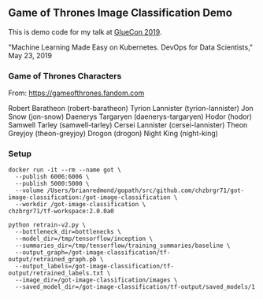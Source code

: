 ## Game of Thrones Image Classification Demo

This is demo code for my talk at [GlueCon 2019](http://gluecon.com).

"Machine Learning Made Easy on Kubernetes. DevOps for Data Scientists," May 23, 2019

### Game of Thrones Characters

From: https://gameofthrones.fandom.com 

Robert Baratheon (robert-baratheon)
Tyrion Lannister (tyrion-lannister)
Jon Snow (jon-snow)
Daenerys Targaryen (daenerys-targaryen)
Hodor (hodor)
Samwell Tarley (samwell-tarley)
Cersei Lannister (cersei-lannister)
Theon Greyjoy (theon-greyjoy)
Drogon (drogon)
Night King (night-king)


### Setup



```
docker run -it --rm --name got \
  --publish 6006:6006 \
  --publish 5000:5000 \
  --volume /Users/brianredmond/gopath/src/github.com/chzbrgr71/got-image-classification:/got-image-classification \
  --workdir /got-image-classification \
chzbrgr71/tf-workspace:2.0.0a0

python retrain-v2.py \
  --bottleneck_dir=bottlenecks \
  --model_dir=/tmp/tensorflow/inception \
  --summaries_dir=/tmp/tensorflow/training_summaries/baseline \
  --output_graph=/got-image-classification/tf-output/retrained_graph.pb \
  --output_labels=/got-image-classification/tf-output/retrained_labels.txt \
  --image_dir=/got-image-classification/images \
  --saved_model_dir=/got-image-classification/tf-output/saved_models/1
  ```